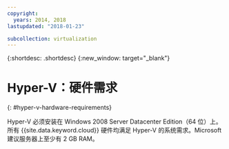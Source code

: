 ```yaml
---
copyright:
  years: 2014, 2018
lastupdated: "2018-01-23"

subcollection: virtualization
---
```

{:shortdesc: .shortdesc}
{:new_window: target="_blank"}

# Hyper-V：硬件需求
{: #hyper-v-hardware-requirements}

Hyper-V 必须安装在 Windows 2008 Server Datacenter Edition（64 位）上。所有 {{site.data.keyword.cloud}} 硬件均满足 Hyper-V 的系统需求。Microsoft 建议服务器上至少有 2 GB RAM。
